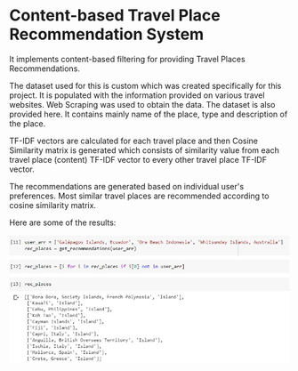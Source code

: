 # Content-based Travel Place Recommendation System
It implements content-based filtering for providing Travel Places Recommendations.

The dataset used for this is custom which was created specifically for this project. It is populated with the information provided on various travel websites. Web Scraping was used to obtain the data. The dataset is also provided here. It contains mainly name of the place, type and description of the place.

TF-IDF vectors are calculated for each travel place and then Cosine Similarity matrix is generated which consists of similarity value from each travel place (content) TF-IDF vector to every other travel place TF-IDF vector.

The recommendations are generated based on individual user's preferences. Most similar travel places are recommended according to cosine similarity matrix.

Here are some of the results:

![Result](./Results/1.jpg)
